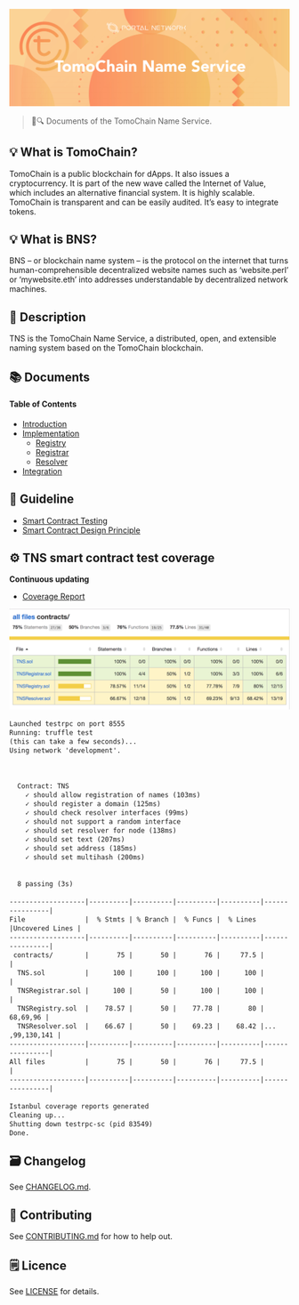 ![TomoChain Name Service](./assets/title.jpg)

> 📖🔍 Documents of the TomoChain Name Service.

## 💡 What is TomoChain?
TomoChain is a public blockchain for dApps. It also issues a cryptocurrency. It is part of the new wave called the Internet of Value, which includes an alternative financial system. It is highly scalable. TomoChain is transparent and can be easily audited. It’s easy to integrate tokens. 

## 💡 What is BNS?
BNS – or blockchain name system – is the protocol on the internet that turns human-comprehensible decentralized website names such as ‘website.perl’ or ‘mywebsite.eth’ into addresses understandable by decentralized network machines.

## 📝 Description

TNS is the TomoChain Name Service, a distributed, open, and extensible naming system based on the TomoChain blockchain.

## 📚 Documents

#### Table of Contents
- [Introduction](./docs/INTRODUCTION.md)
- [Implementation](./docs/IMPLEMENTATION.md)
    - [Registry](./docs/REGISTRY.md)
    - [Registrar](./docs/REGISTRAR.md)
    - [Resolver](./docs/RESOLVER.md)
- [Integration](./docs/INTEGRATION.md)

## 📝 Guideline
- [Smart Contract Testing](./tns/README.md)
- [Smart Contract Design Principle](./docs/SMART_CONTRACT_DESIGN_PRINCIPLE.md)

## ⚙️ TNS smart contract test coverage
__Continuous updating__
- [Coverage Report](./tns/coverage/)

![Coverage](./assets/coverage.png)

```
Launched testrpc on port 8555
Running: truffle test
(this can take a few seconds)...
Using network 'development'.



  Contract: TNS
    ✓ should allow registration of names (103ms)
    ✓ should register a domain (125ms)
    ✓ should check resolver interfaces (99ms)
    ✓ should not support a random interface
    ✓ should set resolver for node (138ms)
    ✓ should set text (207ms)
    ✓ should set address (185ms)
    ✓ should set multihash (200ms)


  8 passing (3s)

-------------------|----------|----------|----------|----------|----------------|
File               |  % Stmts | % Branch |  % Funcs |  % Lines |Uncovered Lines |
-------------------|----------|----------|----------|----------|----------------|
 contracts/        |       75 |       50 |       76 |     77.5 |                |
  TNS.sol          |      100 |      100 |      100 |      100 |                |
  TNSRegistrar.sol |      100 |       50 |      100 |      100 |                |
  TNSRegistry.sol  |    78.57 |       50 |    77.78 |       80 |       68,69,96 |
  TNSResolver.sol  |    66.67 |       50 |    69.23 |    68.42 |... ,99,130,141 |
-------------------|----------|----------|----------|----------|----------------|
All files          |       75 |       50 |       76 |     77.5 |                |
-------------------|----------|----------|----------|----------|----------------|

Istanbul coverage reports generated
Cleaning up...
Shutting down testrpc-sc (pid 83549)
Done.
```

## 🗃 Changelog
See [CHANGELOG.md](./CHANGELOG.md).

## 📣 Contributing
See [CONTRIBUTING.md](./CONTRIBUTING.md) for how to help out.

## 🗒 Licence
See [LICENSE](./LICENSE) for details.
